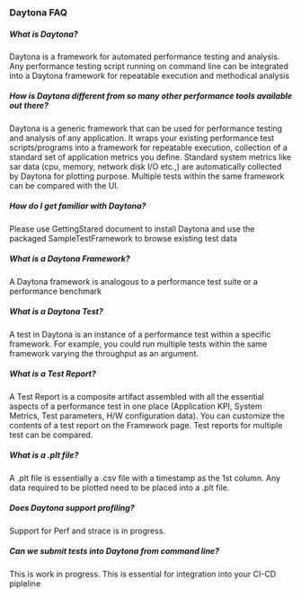 ### Daytona FAQ

##### What is Daytona?
Daytona is a framework for automated performance testing and analysis. Any performance testing script running on command line can be integrated into a Daytona framework for repeatable execution and methodical analysis

##### How is Daytona different from so many other performance tools available out there?
Daytona is a generic framework that can be used for performance testing and analysis of any application. It wraps your existing performance test scripts/programs into a framework for repeatable execution, collection of a standard set of application metrics you define. Standard system metrics like sar data (cpu, memory, network disk I/O etc.,) are automatically collected by Daytona for plotting purpose. Multiple tests within the same framework can be compared with the UI. 

##### How do I get familiar with Daytona?
Please use GettingStared document to install Daytona and use the packaged SampleTestFramework to browse existing test data

##### What is a Daytona Framework?
A Daytona framework is analogous to a performance test suite or a performance benchmark

##### What is a Daytona Test?
A test in Daytona is an instance of a performance test within a specific framework. For example, you could run multiple tests within the same framework varying the throughput as an argument. 

##### What is a Test Report?
A Test Report is a composite artifact assembled with all the essential aspects of a performance test in one place (Application KPI, System Metrics, Test parameters, H/W configuration data). You can customize the contents of a test report on the Framework page. Test reports for multiple test can be compared.

##### What is a .plt file?
A .plt file is essentially a .csv file with a timestamp as the 1st column. Any data required to be plotted need to be placed into a .plt file. 

##### Does Daytona support profiling?
Support for Perf and strace is in progress.  

##### Can we submit tests into Daytona from command line?
This is work in progress. This is essential for integration into your CI-CD pipleline


